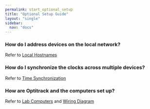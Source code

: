 ```yaml
---
permalink: start_optional_setup
title: "Optional Setup Guide"
layout: "single"
sidebar:
  nav: "docs"
---
```


### How do I address devices on the local network?
Refer to [Local Hostnames](/setup_local_hostnames)

### How do I synchronize the clocks across multiple devices?
Refer to [Time Synchronization](/setup_time_sync)

### How are Optitrack and the computers set up?
Refer to [Lab Computers](/setup_computers) and [Wiring Diagram](/setup_wiring_diagram)